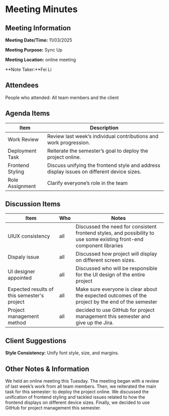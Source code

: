 # Meeting Minutes

## Meeting Information

**Meeting Date/Time:** 11/03/2025

**Meeting Purpose:** Sync Up  

**Meeting Location:** online meeting

**Note Taker:**Fei Li

## Attendees

People who attended: All team members and the client

## Agenda Items

| Item             | Description                                                  |
| ---------------- | ------------------------------------------------------------ |
| Work Review      | Review last week’s individual contributions and work progression. |
| Deployment Task  | Reiterate the semester’s goal to deploy the project online.  |
| Frontend Styling | Discuss unifying the frontend style and address display issues on different device sizes. |
| Role Assignment  | Clarify everyone’s role in the team                          |


## Discussion Items

| Item                                        | Who  | Notes                                                        |
| ------------------------------------------- | ---- | ------------------------------------------------------------ |
| UIUX consistency                            | all  | Discussed the need for consistent frontend styles, and possibility to use some existing front-end component libraries |
| Dispaly issue                               | all  | Discussed how project will display on different screen sizes. |
| UI designer appointed                       | all  | Discussed who will be responsible for the UI design of the entire project |
| Expected results of this semester's project | all  | Make sure everyone is clear about the expected outcomes of the project by the end of the semester |
| Project management method                   | all  | decided to use GitHub for project management this semester and give up the  Jira. |

## Client Suggestions

**Style Consistency:** Unify font style, size, and margins.

## Other Notes & Information

We held an online meeting this Tuesday. The meeting began with a review of last week’s work from all team members. Then, we reiterated the main task for this semester: to deploy the project online. We discussed the unification of frontend styling and tackled issues related to how the frontend displays on different device sizes. Finally, we decided to use GitHub for project management this semester.
